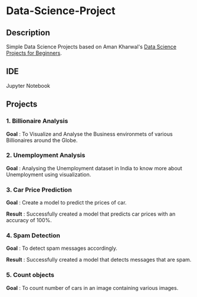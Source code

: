 # Data-Science-Project

## Description
Simple Data Science Projects based on Aman Kharwal's [Data Science Projects for Beginners](https://amankharwal.medium.com/130-machine-learning-projects-solved-and-explained-605d188fb392).

## IDE
Jupyter Notebook
## Projects

### 1. Billionaire Analysis
**Goal** : To Visualize and Analyse the Business environmets of various Billionaires around the Globe.

### 2. Unemployment Analysis
**Goal** : Analysing the Unemployment dataset in India to know more about Unemployment using visualization.

### 3. Car Price Prediction 
**Goal** : Create a model to predict the prices of car.

**Result** : Successfully created a model that predicts car prices with an accuracy of 100%. 
### 4. Spam Detection
**Goal** : To detect spam messages accordingly.

**Result** : Successfully created a model that detects messages that are spam.
### 5. Count objects
**Goal** : To count number of cars in an image containing various images.

